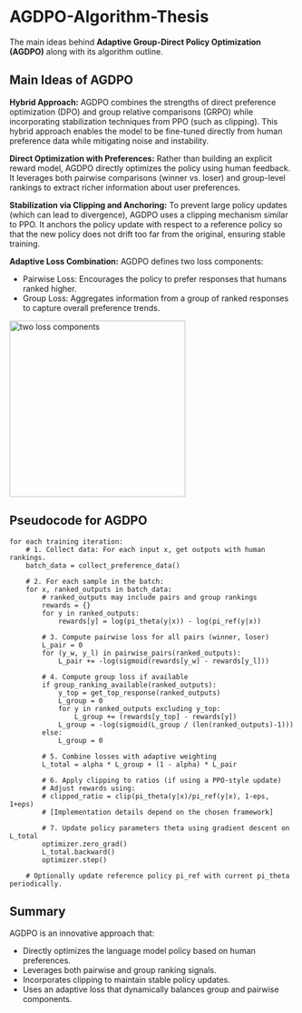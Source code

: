 # AGDPO-Algorithm-Thesis

The main ideas behind **Adaptive Group-Direct Policy Optimization (AGDPO)** along with its algorithm outline.

## Main Ideas of AGDPO
**Hybrid Approach:**
  AGDPO combines the strengths of direct preference optimization (DPO) and group relative comparisons (GRPO) while incorporating stabilization techniques from PPO (such as clipping). This hybrid approach enables the model to be fine-tuned directly from human preference data while mitigating noise and instability.

**Direct Optimization with Preferences:**
  Rather than building an explicit reward model, AGDPO directly optimizes the policy using human feedback. It leverages both pairwise comparisons (winner vs. loser) and group-level rankings to extract richer information about user preferences.

**Stabilization via Clipping and Anchoring:**
  To prevent large policy updates (which can lead to divergence), AGDPO uses a clipping mechanism similar to PPO. It anchors the policy update with respect to a reference policy so that the new policy does not drift too far from the original, ensuring stable training.

**Adaptive Loss Combination:**
AGDPO defines two loss components:
  - Pairwise Loss: Encourages the policy to prefer responses that humans ranked higher.
  - Group Loss: Aggregates information from a group of ranked responses to capture overall preference trends.
  <img width="310" alt="two loss components" src="https://github.com/user-attachments/assets/cf869445-9f68-4e09-9ba9-ccc0986ecdfb" />


## Pseudocode for AGDPO
```
for each training iteration:
    # 1. Collect data: For each input x, get outputs with human rankings.
    batch_data = collect_preference_data()

    # 2. For each sample in the batch:
    for x, ranked_outputs in batch_data:
        # ranked_outputs may include pairs and group rankings
        rewards = {}
        for y in ranked_outputs:
            rewards[y] = log(pi_theta(y|x)) - log(pi_ref(y|x))
        
        # 3. Compute pairwise loss for all pairs (winner, loser)
        L_pair = 0
        for (y_w, y_l) in pairwise_pairs(ranked_outputs):
            L_pair += -log(sigmoid(rewards[y_w] - rewards[y_l]))
        
        # 4. Compute group loss if available
        if group_ranking_available(ranked_outputs):
            y_top = get_top_response(ranked_outputs)
            L_group = 0
            for y in ranked_outputs excluding y_top:
                L_group += (rewards[y_top] - rewards[y])
            L_group = -log(sigmoid(L_group / (len(ranked_outputs)-1)))
        else:
            L_group = 0
        
        # 5. Combine losses with adaptive weighting
        L_total = alpha * L_group + (1 - alpha) * L_pair
        
        # 6. Apply clipping to ratios (if using a PPO-style update)
        # Adjust rewards using:
        # clipped_ratio = clip(pi_theta(y|x)/pi_ref(y|x), 1-eps, 1+eps)
        # [Implementation details depend on the chosen framework]
        
        # 7. Update policy parameters theta using gradient descent on L_total
        optimizer.zero_grad()
        L_total.backward()
        optimizer.step()
    
    # Optionally update reference policy pi_ref with current pi_theta periodically.
```

## Summary
AGDPO is an innovative approach that:
- Directly optimizes the language model policy based on human preferences.
- Leverages both pairwise and group ranking signals.
- Incorporates clipping to maintain stable policy updates.
- Uses an adaptive loss that dynamically balances group and pairwise components.
